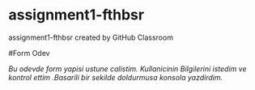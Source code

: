 # assignment1-fthbsr
assignment1-fthbsr created by GitHub Classroom

#Form Odev

*Bu odevde form yapisi ustune calistim.*
*Kullanicinin Bilgilerini istedim ve kontrol ettim .Basarili bir sekilde doldurmusa konsola yazdirdim.*
